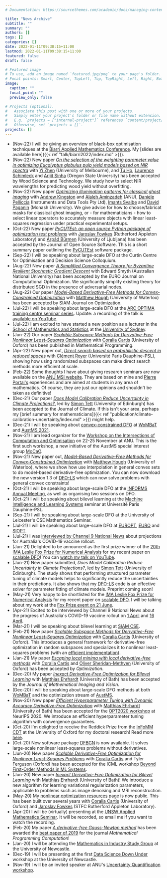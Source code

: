 ```yaml
---
# Documentation: https://sourcethemes.com/academic/docs/managing-content/

title: "News Archive"
subtitle: ""
summary: ""
authors: []
tags: []
categories: []
date: 2022-01-11T09:38:15+11:00
lastmod: 2022-01-11T09:38:15+11:00
featured: false
draft: false

# Featured image
# To use, add an image named `featured.jpg/png` to your page's folder.
# Focal points: Smart, Center, TopLeft, Top, TopRight, Left, Right, BottomLeft, Bottom, BottomRight.
image:
  caption: ""
  focal_point: ""
  preview_only: false

# Projects (optional).
#   Associate this post with one or more of your projects.
#   Simply enter your project's folder or file name without extension.
#   E.g. `projects = ["internal-project"]` references `content/project/deep-learning/index.md`.
#   Otherwise, set `projects = []`.
projects: []
---
```


- (Nov-22) I will be giving an overview of black-box optimisation techniques at the [Biarri Applied Mathematics Conference](https://bamconf.com/). My [slides are available here]({{< ref "talk/biarri2022/index.md" >}}).
- (Nov-22) New paper [*On the selection of the weighting parameter value in optimizing Eucalyptus globulus pulp yield models based on NIR spectra*](https://doi.org/10.1007/s00226-022-01431-9) with [Yi Zhen](https://optima.org.au/staff/shiraz-zhen/) (University of Melbourne), and [Tu Ho](https://directory.forestry.oregonstate.edu/people/ho-tu), [Laurence Schimleck](https://directory.forestry.oregonstate.edu/people/schimleck-laurence) and [Arijit Sinha](https://cce.oregonstate.edu/node/532) (Oregon State University) has been accepted by Wood Science and Technology. We study how to select NIR wavelengths for predicting wood yield without overfitting.
- (Nov-22) New paper [*Optimizing illumination patterns for classical ghost imaging*](https://arxiv.org/abs/2211.03792) with [Andrew Kingston](https://physics.anu.edu.au/contact/people/profile.php?ID=67) and [Alaleh Aminzadeh](https://physics.anu.edu.au/contact/people/profile.php?ID=2927) (ANU), [Daniele Pelliccia](https://www.idtools.com.au/about/) (Instruments and Data Tools Pty Ltd), [Imants Svalbe](https://research.monash.edu/en/persons/imants-svalbe) and [David Paganin](https://www.monash.edu/science/schools/physics/research/research-areas?a=64532) (Monash University). We give advice for how to choose/fabricat masks for classical ghost imaging, or - for mathematicians - how to select linear operators to accurately measure objects with linear least-squares regression under practical experimental setups.
- (Oct-22) New paper [*PyCUTEst: an open source Python package of optimization test problems*](https://doi.org/10.21105/joss.04377) with [Jaroslav Fowkes](https://www.scd.stfc.ac.uk/Pages/Fowkes,-Jaroslav.aspx) (Rutherford Appleton Laboratory) and [Árpád Bűrmen](https://www.fe.uni-lj.si/en/the_faculty/staff/associate_professors/55/) (University of Ljubljana) has been accepted by the Journal of Open Source Software. This is a short summary paper outlining the [PyCUTEst](https://github.com/jfowkes/pycutest) software package.
- (Sep-22) I will be speaking about large-scale DFO at the Curtin Centre for Optimisation and Decision Science Colloquium.
- (Aug-22) New paper [*A Simplified Convergence Theory for Byzantine Resilient Stochastic Gradient Descent*](https://doi.org/10.1016/j.ejco.2022.100038) with Edward Smyth (Australian National University) has been accepted by the EURO Journal on Computational Optimization. We significantly simplify existing theory for distributed SGD in the presence of adversarial nodes. 
- (Aug-22) Our paper [*Model-Based Derivative-Free Methods for Convex-Constrained Optimization*](https://doi.org/10.1137/21M1460971) with [Matthew Hough](https://www.math.uwaterloo.ca/~mhough/) (University of Waterloo) has been accepted by SIAM Journal on Optimization. 
- (Jul-22) I will be speaking about large-scale DFO at the [ARC OPTIMA training centre seminar series](https://optima.org.au/events/optima-seminar-series-27-jul-2022/). Update: a recording of the talk is [available on YouTube](https://www.youtube.com/watch?v=fW7a0vVgatw).
- (Jul-22) I am excited to have started a new position as a lecturer in the [School of Mathematics and Statistics](https://www.maths.usyd.edu.au/) at the [University of Sydney](https://www.sydney.edu.au/). 
- (Jun-22) Our paper [*Scalable Subspace Methods for Derivative-Free Nonlinear Least-Squares Optimization*](https://doi.org/10.1007/s10107-022-01836-1) with [Coralia Cartis](http://people.maths.ox.ac.uk/cartis/) (University of Oxford) has been published in Mathematical Programming. 
- (Apr-22) New paper out, [*Direct search based on probabilistic descent in reduced spaces*](https://arxiv.org/abs/2204.01275) with [Clément Royer](https://www.lamsade.dauphine.fr/~croyer/) (Université Paris Dauphine-PSL), showing how using randomized subspaces can make direct search methods more efficient at scale. 
- (Feb-22) Some thoughts I have about giving research seminars are now available on the [ANU MSI website](https://maths.anu.edu.au/files/talk-advice.pdf). They are based on mine and [Pierre Portal's](https://sites.google.com/view/pierre-portal/home) experiences and are aimed at students in any area of mathematics. Of course, they are just our opinions and shouldn't be taken as definitive!
- (Dec-21) Our paper [*Does Model Calibration Reduce Uncertainty in Climate Projections?*](https://doi.org/10.1175/JCLI-D-21-0434.1), led by [Simon Tett](https://www.research.ed.ac.uk/en/persons/simon-tett) (University of Edinburgh) has been accepted to the Journal of Climate. If this isn't your area, perhaps my [brief summary for mathematicians]({{< ref "publication/climate-calibration-uncertainty/index.md" >}}) might help.
- (Dec-21) I will be speaking about [convex-constrained DFO](http://arxiv.org/abs/2111.05443) at [WoMBaT](https://wombat.mocao.org/) and [AustMS 2021](https://austms.org.au/event/austms-2021/).
- (Nov-21) I am lead organizer for the [Workshop on the Intersections of Computation and Optimisation](https://maths.anu.edu.au/news-events/events/workshop-intersections-computation-and-optimisations) on 22-25 November at ANU. This is the first such workshop, a new initiative of the AustMS special interest group [MoCaO](https://www.mocao.org/). 
- (Nov-21) New paper out, [*Model-Based Derivative-Free Methods for Convex-Constrained Optimization*](http://arxiv.org/abs/2111.05443) with [Matthew Hough](https://www.math.uwaterloo.ca/~mhough/) (University of Waterloo), where we show how use interpolation in general convex sets to do model-based derivative-free optimization. You can now download the new version 1.3 of [DFO-LS](https://github.com/numericalalgorithmsgroup/dfols) which can now solve problems with general convex constraints!
- (Oct-21) I will be speaking about large-scale DFO at the [INFORMS Annual Meeting](https://www.informs.org/Meetings-Conferences/INFORMS-Conference-Calendar/2021-INFORMS-Annual-Meeting), as well as organising two sessions on DFO.
- (Oct-21) I will be speaking about bilevel learning at the [Machine Intelligence and Learning Systems](https://www.lamsade.dauphine.fr/wp/miles/) seminar at Université Paris Dauphine-PSL.
- (Sep-21) I will be speaking about large-scale DFO at the University of Leicester's CSE Mathematics Seminar.
- (Jul-21) I will be speaking about large-scale DFO at [EUROPT](https://europt2021.sciencesconf.org/), [EURO](https://euro2021athens.com/) and [SIOPT](https://www.siam.org/conferences/cm/conference/op21).
- (Jul-21) I was [interviewed by Channel 9 National News](https://www.youtube.com/watch?v=9CHHjuBWOXs) about projections for Australia's COVID-19 vaccine rollout.
- (Jun-21) Delighted to be announced as the first prize winner of the [20th IMA Leslie Fox Prize for Numerical Analysis](https://ima.org.uk/awards-medals/ima-leslie-fox-prize-numerical-analysis/) for my recent paper on [scalable DFO](https://arxiv.org/abs/2102.12016)! You can [watch my talk on YouTube](https://www.youtube.com/watch?v=CS2QBTwR8-4).
- (Jun-21) New paper submitted, *Does Model Calibration Reduce Uncertainty in Climate Projections?*, led by [Simon Tett](https://www.research.ed.ac.uk/en/persons/simon-tett) (University of Edinburgh). The study shows that performing structured parameter tuning of climate models helps to significantly reduce the uncertainties in their predictions. It also shows that my [DFO-LS](https://github.com/numericalalgorithmsgroup/dfols) code is an effective solver for parameter fitting of climate models. Preprint coming soon!
- (May-21) Very happy to be shortlisted for the [IMA Leslie Fox Prize for Numerical Analysis](https://ima.org.uk/awards-medals/ima-leslie-fox-prize-numerical-analysis/) for my recent paper on [scalable DFO](https://arxiv.org/abs/2102.12016). I will be talking about my work at the [Fox Prize event on 21 June](https://ima.org.uk/16899/20th-ima-leslie-fox-prize-event/).
- (Apr-21) Excited to be interviewed by Channel 9 National News about the progress of Australia's COVID-19 vaccine rollout on [1 April](https://youtube.com/watch?v=OfWOTrvRFHg) and [16 April](https://www.youtube.com/watch?v=puN9aKbcvys).
- (Mar-21) I will be speaking about bilevel learning at [SIAM CSE](https://www.siam.org/conferences/cm/conference/cse21).
- (Feb-21) New paper [*Scalable Subspace Methods for Derivative-Free Nonlinear Least-Squares Optimization*](https://arxiv.org/abs/2102.12016) with [Coralia Cartis](http://people.maths.ox.ac.uk/cartis/) (University of Oxford). This introduces a general framework for derivative-free optimization in random subspaces and specializes it to nonlinear least-squares problems (with an [efficient implementation](https://github.com/numericalalgorithmsgroup/dfbgn)). 
- (Jan-21) My paper [*Escaping local minima with local derivative-free methods*](https://doi.org/10.1080/02331934.2021.1883015) with [Coralia Cartis](http://people.maths.ox.ac.uk/cartis/) and [Oliver Sheridan-Methven](https://www.maths.ox.ac.uk/people/oliver.sheridan-methven) (University of Oxford) has been accepted by *Optimization*.
- (Dec-20) My paper [*Inexact Derivative-Free Optimization for Bilevel Learning*](https://doi.org/10.1007/s10851-021-01020-8) with [Matthias Ehrhardt](https://mehrhardt.github.io/) (University of Bath) has been accepted by the *Journal of Mathematical Imaging and Vision*.
- (Dec-20) I will be speaking about large-scale DFO methods at both [WoMBaT](https://wombat.mocao.org/) and the optimization stream of [AustMS](https://austms.org.au/meetings/annual-conferences/2020-austms-meeting/). 
- (Nov-20) New paper [*Efficient Hyperparameter Tuning with Dynamic Accuracy Derivative-Free Optimization*](https://arxiv.org/abs/2011.03151) with [Matthias Ehrhardt](https://mehrhardt.github.io/) (University of Bath) has been accepted for the [OPT2020 workshop](http://www.opt-ml.org/) at NeurIPS 2020. We introduce an efficient hyperparameter tuning algorithm with convergence guarantees.
- (Oct-20) I'm delighted to receive the Reddick Prize from the [InFoMM CDT](https://www.maths.ox.ac.uk/study-here/postgraduate-study/industrially-focused-mathematical-modelling-epsrc-cdt) at the University of Oxford for my doctoral research! Read more [here](https://maths.anu.edu.au/news-events/news/lindon-roberts-awarded-prestigious-reddick-prize-university-oxford).
- (Oct-20) New software package [DFBGN](https://github.com/numericalalgorithmsgroup/dfbgn) is now available. It solves large-scale nonlinear least-squares problems without derivatives. 
- (Jun-20) New paper [*Scalable Derivative-Free Optimization for Nonlinear Least-Squares Problems*](https://arxiv.org/abs/2007.13243) with [Coralia Cartis](http://people.maths.ox.ac.uk/cartis/) and Tyler Ferguson (Oxford) has been accepted for the ICML workshop [Beyond First-Order Methods in ML Systems](https://sites.google.com/view/optml-icml2020/accepted-papers).
- (Jun-20) New paper [*Inexact Derivative-Free Optimization for Bilevel Learning*](https://arxiv.org/abs/2006.12674) with [Matthias Ehrhardt](https://mehrhardt.github.io/) (University of Bath)! We introduce a new algorithm for learning variational regularization parameters, applicable to problems such as image denoising and MRI reconstruction.
- (May-20) My [nonlinear optimization resources](opt/) page is now public. This has been built over several years with [Coralia Cartis](http://people.maths.ox.ac.uk/cartis/) (University of Oxford) and [Jaroslav Fowkes](https://www.scd.stfc.ac.uk/Pages/Fowkes,-Jaroslav.aspx) (STFC Rutherford Appleton Laboratory).
- (Apr-20) I will be (virtually) presenting at the [UNSW Applied Mathematics Seminar](https://www.maths.unsw.edu.au/seminars/2020-04/derivative-free-optimisation-least-squares-problems). It will be recorded, so email me if you want to watch the recording.
- (Feb-20) My paper [*A derivative-free Gauss-Newton method*](https://doi.org/10.1007/s12532-019-00161-7) has been awarded the [best paper of 2019](https://www.springer.com/journal/12532/updates/17226372) for the journal *Mathematical Programming Computation*! 
- (Jan-20) I will be attending the [Mathematics in Industry Study Group](https://mathsinindustry.com/) at the University of Newcastle.
- (Dec-19) I will be presenting at the first [Data Science Down Under](https://carma.newcastle.edu.au/meetings/dsdu/) workshop at the University of Newcastle.
- (Nov-19) I will be an invited speaker at ANU's [Uncertainty Quantification workshop](https://maths.anu.edu.au/news-events/events/uncertainty-quantification-workshop).
